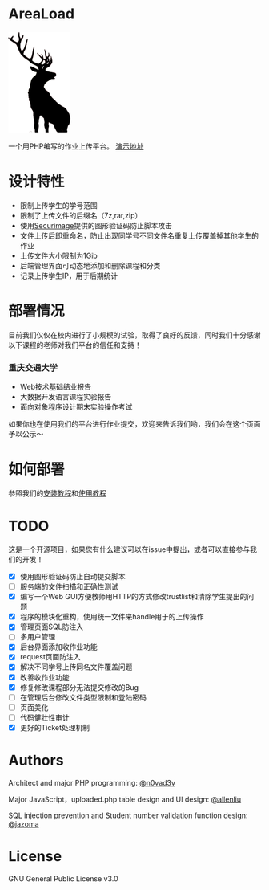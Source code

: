 # AreaLoad

![AreaLoad](./img/areaload.png)

一个用PHP编写的作业上传平台。
[演示地址](https://lunaluna.org/areaload)

# 设计特性

* 限制上传学生的学号范围
* 限制了上传文件的后缀名（7z,rar,zip）
* 使用[Securimage](https://www.phpcaptcha.org/)提供的图形验证码防止脚本攻击
* 文件上传后即重命名，防止出现同学号不同文件名重复上传覆盖掉其他学生的作业
* 上传文件大小限制为1Gib
* 后端管理界面可动态地添加和删除课程和分类
* 记录上传学生IP，用于后期统计

# 部署情况

目前我们仅仅在校内进行了小规模的试验，取得了良好的反馈，同时我们十分感谢以下课程的老师对我们平台的信任和支持！

### 重庆交通大学

* Web技术基础结业报告
* 大数据开发语言课程实验报告
* 面向对象程序设计期末实验操作考试

如果你也在使用我们的平台进行作业提交，欢迎来告诉我们哟，我们会在这个页面予以公示～

# 如何部署

参照我们的[安装教程](https://lunaluna.org/areaload.html)和[使用教程](https://lunaluna.org/areaload.html#usage)

# TODO

这是一个开源项目，如果您有什么建议可以在issue中提出，或者可以直接参与我们的开发！

- [x] 使用图形验证码防止自动提交脚本
- [ ] 服务端的文件扫描和正确性测试
- [x] 编写一个Web GUI方便教师用HTTP的方式修改trustlist和清除学生提出的问题
- [x] 程序的模块化重构，使用统一文件来handle用于的上传操作
- [x] 管理页面SQL防注入
- [ ] 多用户管理
- [x] 后台界面添加收作业功能
- [x] request页面防注入
- [x] 解决不同学号上传同名文件覆盖问题
- [x] 改善收作业功能
- [x] 修复修改课程部分无法提交修改的Bug
- [ ] 在管理后台修改文件类型限制和登陆密码
- [ ] 页面美化
- [ ] 代码健壮性审计
- [x] 更好的Ticket处理机制

# Authors

Architect and major PHP programming:
[@n0vad3v](https://github.com/n0vad3v)

Major JavaScript，uploaded.php table design and UI design:
[@allenliu](https://github.com/allenliu123)

SQL injection prevention and Student number validation function design:
[@jazoma](https://github.com/jazoma)

# License

GNU General Public License v3.0
